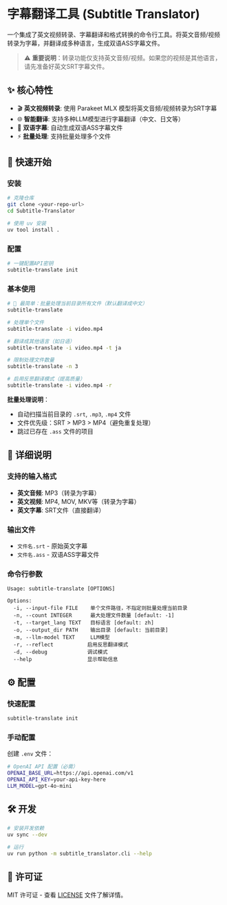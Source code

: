 # 字幕翻译工具 (Subtitle Translator)

一个集成了英文视频转录、字幕翻译和格式转换的命令行工具。将英文音频/视频转录为字幕，并翻译成多种语言，生成双语ASS字幕文件。

> ⚠️ **重要说明**：转录功能仅支持英文音频/视频。如果您的视频是其他语言，请先准备好英文SRT字幕文件。

## ✨ 核心特性

- 🎬 **英文视频转录**: 使用 Parakeet MLX 模型将英文音频/视频转录为SRT字幕
- 🌐 **智能翻译**: 支持多种LLM模型进行字幕翻译（中文、日文等）
- 📝 **双语字幕**: 自动生成双语ASS字幕文件
- ⚡ **批量处理**: 支持批量处理多个文件

## 🚀 快速开始

### 安装

```bash
# 克隆仓库
git clone <your-repo-url>
cd Subtitle-Translator

# 使用 uv 安装
uv tool install .
```

### 配置

```bash
# 一键配置API密钥
subtitle-translate init
```

### 基本使用

```bash
# 🎯 最简单：批量处理当前目录所有文件（默认翻译成中文）
subtitle-translate

# 处理单个文件
subtitle-translate -i video.mp4

# 翻译成其他语言（如日语）
subtitle-translate -i video.mp4 -t ja

# 限制处理文件数量
subtitle-translate -n 3

# 启用反思翻译模式（提高质量）
subtitle-translate -i video.mp4 -r
```

**批量处理说明**：
- 自动扫描当前目录的 `.srt`, `.mp3`, `.mp4` 文件  
- 文件优先级：SRT > MP3 > MP4（避免重复处理）
- 跳过已存在 `.ass` 文件的项目

## 📖 详细说明

### 支持的输入格式

- **英文音频**: MP3（转录为字幕）
- **英文视频**: MP4, MOV, MKV等（转录为字幕）  
- **英文字幕**: SRT文件（直接翻译）

### 输出文件

- `文件名.srt` - 原始英文字幕
- `文件名.ass` - 双语ASS字幕文件

### 命令行参数

```
Usage: subtitle-translate [OPTIONS]

Options:
  -i, --input-file FILE    单个文件路径，不指定则批量处理当前目录
  -n, --count INTEGER      最大处理文件数量 [default: -1]
  -t, --target_lang TEXT   目标语言 [default: zh]
  -o, --output_dir PATH    输出目录 [default: 当前目录]
  -m, --llm-model TEXT     LLM模型
  -r, --reflect           启用反思翻译模式
  -d, --debug             调试模式
  --help                  显示帮助信息
```

## ⚙️ 配置

### 快速配置
```bash
subtitle-translate init
```

### 手动配置
创建 `.env` 文件：
```bash
# OpenAI API 配置（必需）
OPENAI_BASE_URL=https://api.openai.com/v1
OPENAI_API_KEY=your-api-key-here
LLM_MODEL=gpt-4o-mini
```

## 🛠️ 开发

```bash
# 安装开发依赖
uv sync --dev

# 运行
uv run python -m subtitle_translator.cli --help
```

## 📄 许可证

MIT 许可证 - 查看 [LICENSE](LICENSE) 文件了解详情。 